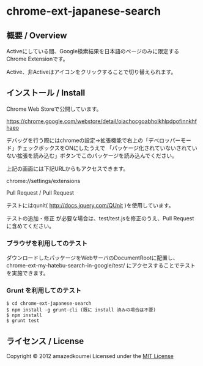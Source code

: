 # chrome-ext-japanese-search

## 概要 / Overview

Activeにしている間、Google検索結果を日本語のページのみに限定するChrome Extensionです。

Active、非Activeはアイコンをクリックすることで切り替えられます。

## インストール / Install

Chrome Web Storeで公開しています。

https://chrome.google.com/webstore/detail/oiachocgoabholkhlpdpofinnkhfhaeo

デバッグを行う際にはchromeの設定->拡張機能で右上の「デベロッパーモード」チェックボックスをONにしたうえで
 「パッケージ化されていないされていない拡張を読み込む」ボタンでこのパッケージを読み込んでください。

 上記の画面には下記URLからもアクセスできます。

chrome://settings/extensions

Pull Request / Pull Request

テストにはqunit( http://docs.jquery.com/QUnit )を使用しています。

テストの追加・修正 が必要な場合は、test/test.jsを修正のうえ、Pull Requestに含めてください。

### ブラウザを利用してのテスト

ダウンロードしたパッケージをWebサーバのDocumentRootに配置し、chrome-ext-my-hatebu-search-in-google/test/ にアクセスすることでテストを実施できます。

### Grunt を利用してのテスト

    $ cd chrome-ext-japanese-search
    $ npm install -g grunt-cli (既に install 済みの場合は不要)
    $ npm install
    $ grunt test



## ライセンス / License

Copyright &copy; 2012 amazedkoumei
Licensed under the [MIT License][mit]
 
[MIT]: http://www.opensource.org/licenses/mit-license.php
